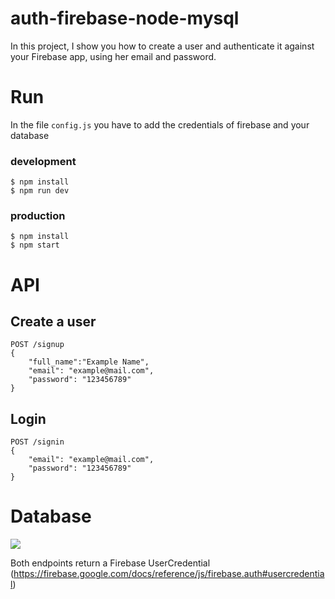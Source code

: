 # auth-firebase-node-mysql

In this project, I show you how to create a user and authenticate it against your Firebase app, using her email and password.

# Run

In the file `config.js` you have to add the credentials of firebase and your database

### development
```
$ npm install
$ npm run dev
```
### production
```
$ npm install
$ npm start
```
# API

## Create a user
```
POST /signup
{ 
	"full_name":"Example Name",
	"email": "example@mail.com",
	"password": "123456789"
}
```

## Login
```
POST /signin
{ 
	"email": "example@mail.com",
	"password": "123456789"
}
```

# Database

![](https://github.com/decker-dev/auth-firebase-node-mysql/blob/main/public/images/tables.png?raw=true)


Both endpoints return a Firebase UserCredential (https://firebase.google.com/docs/reference/js/firebase.auth#usercredential)